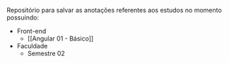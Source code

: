 Repositório para salvar as anotações referentes aos estudos no momento possuindo:
- Front-end
	- [[Angular 01 - Básico]]
- Faculdade
	- Semestre 02




